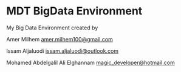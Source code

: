 # MDT BigData Environment
My Big Data Environment
created by

Amer Milhem <amer.milhem100@gmail.com>


Issam Aljaluodi <issam.aljaluodi@outlook.com>


Mohamed Abdelgalil Ali Elghannam <magic_developer@hotmail.com>


